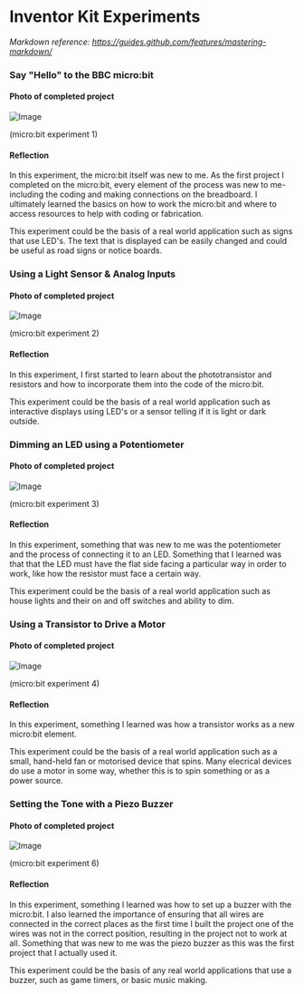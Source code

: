 # Inventor Kit Experiments

*Markdown reference: https://guides.github.com/features/mastering-markdown/*

### Say "Hello" to the BBC micro:bit ###

#### Photo of completed project ####

![Image](pro1.JPG)

(micro:bit experiment 1)

#### Reflection ####

In this experiment, the micro:bit itself was new to me. As the first project I completed on the micro:bit, every element of the process was new to me- including the coding and making connections on the breadboard. I ultimately learned the basics on how to work the micro:bit and where to access resources to help with coding or fabrication.

This experiment could be the basis of a real world application such as signs that use LED's. The text that is displayed can be easily changed and could be useful as road signs or notice boards.

### Using a Light Sensor & Analog Inputs ###

#### Photo of completed project ####

![Image](pro2.JPG)

(micro:bit experiment 2)

#### Reflection ####

In this experiment, I first started to learn about the phototransistor and resistors and how to incorporate them into the code of the micro:bit.

This experiment could be the basis of a real world application such as interactive displays using LED's or a sensor telling if it is light or dark outside.

### Dimming an LED using a Potentiometer ###

#### Photo of completed project ####

![Image](pro3.JPG)

(micro:bit experiment 3)

#### Reflection ####

In this experiment, something that was new to me was the potentiometer and the process of connecting it to an LED. Something that I learned was that that the LED must have the flat side facing a particular way in order to work, like how the resistor must face a certain way. 

This experiment could be the basis of a real world application such as house lights and their on and off switches and ability to dim.

### Using a Transistor to Drive a Motor ###

#### Photo of completed project ####

![Image](pro4.JPG)

(micro:bit experiment 4)

#### Reflection ####

In this experiment, something I learned was how a transistor works as a new micro:bit element.

This experiment could be the basis of a real world application such as a small, hand-held fan or motorised device that spins. Many elecrical devices do use a motor in some way, whether this is to spin something or as a power source.

### Setting the Tone with a Piezo Buzzer ###

#### Photo of completed project ####

![Image](pro5.JPG)

(micro:bit experiment 6)

#### Reflection ####

In this experiment, something I learned was how to set up a buzzer with the micro:bit. I also learned the importance of ensuring that all wires are connected in the correct places as the first time I built the project one of the wires was not in the correct position, resulting in the project not to work at all. Something that was new to me was the piezo buzzer as this was the first project that I actually used it.

This experiment could be the basis of any real world applications that use a buzzer, such as game timers, or basic music making.

